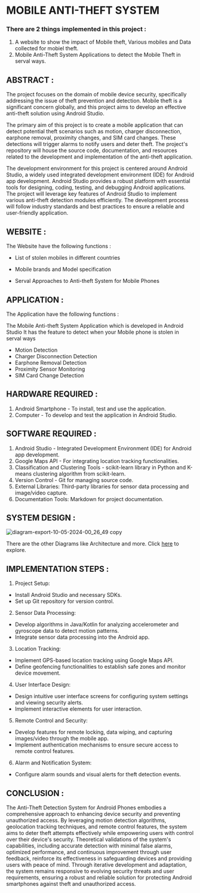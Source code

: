 # MOBILE ANTI-THEFT SYSTEM

### There are 2 things implemented in this project :
1. A website to show the impact of Mobile theft, Various mobiles and Data collected for mobiel theft.
2. Mobile Anti-Theft System Applications to detect the Mobile Theft in serval ways.

## ABSTRACT :

The project focuses on the domain of mobile device security, specifically addressing the issue of theft prevention and detection. Mobile theft is a significant concern globally, and this project aims to develop an effective anti-theft solution using Android Studio.

The primary aim of this project is to create a mobile application that can detect potential theft scenarios such as motion, charger disconnection, earphone removal, proximity changes, and SIM card changes. These detections will trigger alarms to notify users and deter theft. The project's repository will house the source code, documentation, and resources related to the development and implementation of the anti-theft application.

The development environment for this project is centered around Android Studio, a widely used integrated development environment (IDE) for Android app development. Android Studio provides a robust platform with essential tools for designing, coding, testing, and debugging Android applications. The project will leverage key features of Android Studio to implement various anti-theft detection modules efficiently. The development process will follow industry standards and best practices to ensure a reliable and user-friendly application.

## WEBSITE :

The Website have the following functions :

- List of stolen mobiles in different countries
* Mobile brands and Model specification
+ Serval Approaches to Anti-theft System for Mobile Phones

## APPLICATION :

The Application have the following functions :

The Mobile Anti-theft System Application which is developed in Android Studio 
It has the feature to detect when your Mobile phone is stolen in serval ways
- Motion Detection
- Charger Disconnection Detection
- Earphone Removal Detection
- Proximity Sensor Monitoring
- SIM Card Change Detection

## HARDWARE REQUIRED :

1. Android Smartphone - To install, test and use the application.
2. Computer - To develop and test the application in Android Studio.

## SOFTWARE REQUIRED :

1. Android Studio - Integrated Development Environment (IDE) for Android app development.
2. Google Maps API - For integrating location tracking functionalities.
3. Classification and Clustering Tools - scikit-learn library in Python and K-means clustering algorithm from scikit-learn.
4. Version Control - Git for managing source code.
5. External Libraries: Third-party libraries for sensor data processing and image/video capture.
6. Documentation Tools: Markdown for project documentation.

## SYSTEM DESIGN :

![diagram-export-10-05-2024-00_26_49 copy](https://github.com/JagadeeshR14/MobileAnti-theftSystem/assets/139132404/ed988464-7480-4277-a9a1-ca48eb1b6bc0)

There are the other Diagrams like Architecture and more. Click [here](https://github.com/JagadeeshR14/MobileAnti-thiftSystem/SRPUID.pdf) to explore.

## IMPLEMENTATION STEPS :

1. Project Setup:
+ Install Android Studio and necessary SDKs.
+ Set up Git repository for version control.
2. Sensor Data Processing:
+ Develop algorithms in Java/Kotlin for analyzing accelerometer and gyroscope data to detect motion patterns.
+ Integrate sensor data processing into the Android app.
3. Location Tracking:
+ Implement GPS-based location tracking using Google Maps API.
+ Define geofencing functionalities to establish safe zones and monitor device movement.
4. User Interface Design:
+ Design intuitive user interface screens for configuring system settings and viewing security alerts.
+ Implement interactive elements for user interaction.
5. Remote Control and Security:
+ Develop features for remote locking, data wiping, and capturing images/video through the mobile app.
+ Implement authentication mechanisms to ensure secure access to remote control features.
6. Alarm and Notification System:
+ Configure alarm sounds and visual alerts for theft detection events.

## CONCLUSION :

The Anti-Theft Detection System for Android Phones embodies a comprehensive approach to enhancing device security and preventing unauthorized access. By leveraging motion detection algorithms, geolocation tracking techniques, and remote control features, the system aims to deter theft attempts effectively while empowering users with control over their device's security. Theoretical validations of the system's capabilities, including accurate detection with minimal false alarms, optimized performance, and continuous improvement through user feedback, reinforce its effectiveness in safeguarding devices and providing users with peace of mind. Through iterative development and adaptation, the system remains responsive to evolving security threats and user requirements, ensuring a robust and reliable solution for protecting Android smartphones against theft and unauthorized access.
